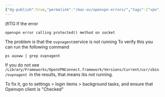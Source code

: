 ```yaml
---
{"dg-publish":true,"permalink":"/mac-os/openvpn-errors/","tags":["vpn","macos"],"noteIcon":"1"}
---
```


(fITG
If the error 
```
openvpn error calling protected() method on socket
```

The problem is that the `ovpnagent`service is not running
To verify this you can run the following command 
```
ps auxww | grep ovpnagent
```
If you do not see `/Library/Frameworks/OpenVPNConnect.framework/Versions/Current/usr/sbin/ovpnagent `in the results, that means itis not running.

To fix it, go to settings > login items > background tasks, and ensure that Openvpn client is "Checked" 